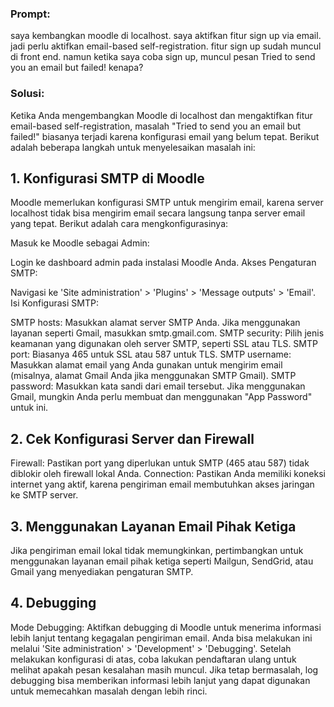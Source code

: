 ### Prompt:
saya kembangkan moodle di localhost. saya aktifkan fitur sign up via email. jadi perlu aktifkan email-based self-registration. fitur sign up sudah muncul di front end. namun ketika saya coba sign up, muncul pesan Tried to send you an email but failed! kenapa?

### Solusi:

Ketika Anda mengembangkan Moodle di localhost dan mengaktifkan fitur email-based self-registration, masalah "Tried to send you an email but failed!" biasanya terjadi karena konfigurasi email yang belum tepat. Berikut adalah beberapa langkah untuk menyelesaikan masalah ini:

## 1. Konfigurasi SMTP di Moodle
Moodle memerlukan konfigurasi SMTP untuk mengirim email, karena server localhost tidak bisa mengirim email secara langsung tanpa server email yang tepat. Berikut adalah cara mengkonfigurasinya:

Masuk ke Moodle sebagai Admin:

Login ke dashboard admin pada instalasi Moodle Anda.
Akses Pengaturan SMTP:

Navigasi ke 'Site administration' > 'Plugins' > 'Message outputs' > 'Email'.
Isi Konfigurasi SMTP:

SMTP hosts: Masukkan alamat server SMTP Anda. Jika menggunakan layanan seperti Gmail, masukkan smtp.gmail.com.
SMTP security: Pilih jenis keamanan yang digunakan oleh server SMTP, seperti SSL atau TLS.
SMTP port: Biasanya 465 untuk SSL atau 587 untuk TLS.
SMTP username: Masukkan alamat email yang Anda gunakan untuk mengirim email (misalnya, alamat Gmail Anda jika menggunakan SMTP Gmail).
SMTP password: Masukkan kata sandi dari email tersebut. Jika menggunakan Gmail, mungkin Anda perlu membuat dan menggunakan "App Password" untuk ini.

## 2. Cek Konfigurasi Server dan Firewall
Firewall: Pastikan port yang diperlukan untuk SMTP (465 atau 587) tidak diblokir oleh firewall lokal Anda.
Connection: Pastikan Anda memiliki koneksi internet yang aktif, karena pengiriman email membutuhkan akses jaringan ke SMTP server.

## 3. Menggunakan Layanan Email Pihak Ketiga
Jika pengiriman email lokal tidak memungkinkan, pertimbangkan untuk menggunakan layanan email pihak ketiga seperti Mailgun, SendGrid, atau Gmail yang menyediakan pengaturan SMTP.

## 4. Debugging
Mode Debugging:
Aktifkan debugging di Moodle untuk menerima informasi lebih lanjut tentang kegagalan pengiriman email. Anda bisa melakukan ini melalui 'Site administration' > 'Development' > 'Debugging'.
Setelah melakukan konfigurasi di atas, coba lakukan pendaftaran ulang untuk melihat apakah pesan kesalahan masih muncul. Jika tetap bermasalah, log debugging bisa memberikan informasi lebih lanjut yang dapat digunakan untuk memecahkan masalah dengan lebih rinci.

